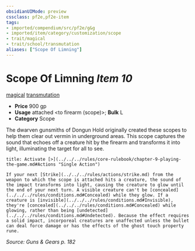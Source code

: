 ```yaml
---
obsidianUIMode: preview
cssclass: pf2e,pf2e-item
tags:
- imported/compendium/src/pf2e/g&g
- imported/item/category/customization/scope
- trait/magical
- trait/school/transmutation
aliases: ["Scope Of Limning"]
---
```

# Scope Of Limning *Item 10*  
[magical](magical.md)  [transmutation](transmutation.md)  

- **Price** 900 gp
- **Usage** attached <to firearm (scope)>; **Bulk** L
- **Category** Scope

The dwarven gunsmiths of Dongun Hold originally created these scopes to help them clear out vermin in underground areas. This scope captures the sound that echoes off a creature hit by the firearm and transforms it into light, illuminating the target for all to see.

```ad-embed-ability
title: Activate [>](../../../rules/core-rulebook/chapter-9-playing-the-game.md#Actions "Single Action")

If your next [Strike](../../../rules/actions/strike.md) from the weapon to which the scope is attached hits a creature, the sound of the impact transforms into light, causing the creature to glow until the end of your next turn. A visible creature can't be [concealed](../../../rules/conditions.md#Concealed) while they glow. If a creature is [invisible](../../../rules/conditions.md#Invisible), they're [concealed](../../../rules/conditions.md#Concealed) while glowing, rather than being [undetected](../../../rules/conditions.md#Undetected). Because the effect requires a solid impact, incorporeal creatures are unaffected unless the bullet can deal force damage or has the effects of the ghost touch property rune.
```

*Source: Guns & Gears p. 182*
